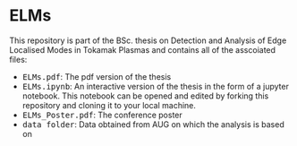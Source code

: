 # ELMs

This repository is part of the BSc. thesis on <it>Detection and Analysis of Edge Localised Modes in Tokamak Plasmas</it> and contains all of the asscoiated files:
- <TT>ELMs.pdf</TT>: The pdf version of the thesis
- <TT>ELMs.ipynb</TT>: An interactive version of the thesis in the form of a <it>jupyter notebook</it>. This notebook can be opened and edited by forking this repository and cloning it to your local machine.
- <TT>ELMs_Poster.pdf</TT>: The conference poster
- <TT>data folder</TT>: Data obtained from AUG on which the analysis is based on
